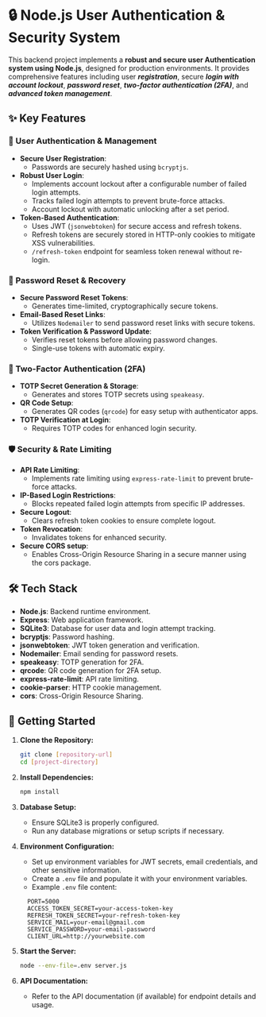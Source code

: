 # 🔒 Node.js User Authentication & Security System

This backend project implements a **robust and secure user Authentication system using Node.js**, designed for production environments. It provides comprehensive features including user **_registration_**, secure **_login with account lockout_**, **_password reset_**, **_two-factor authentication (2FA)_**, and **_advanced token management_**.

## ✨ Key Features

### 👤 User Authentication & Management

- **Secure User Registration**:
  - Passwords are securely hashed using `bcryptjs`.
- **Robust User Login**:
  - Implements account lockout after a configurable number of failed login attempts.
  - Tracks failed login attempts to prevent brute-force attacks.
  - Account lockout with automatic unlocking after a set period.
- **Token-Based Authentication**:
  - Uses JWT (`jsonwebtoken`) for secure access and refresh tokens.
  - Refresh tokens are securely stored in HTTP-only cookies to mitigate XSS vulnerabilities.
  - `/refresh-token` endpoint for seamless token renewal without re-login.

### 🔑 Password Reset & Recovery

- **Secure Password Reset Tokens**:
  - Generates time-limited, cryptographically secure tokens.
- **Email-Based Reset Links**:
  - Utilizes `Nodemailer` to send password reset links with secure tokens.
- **Token Verification & Password Update**:
  - Verifies reset tokens before allowing password changes.
  - Single-use tokens with automatic expiry.

### 🔐 Two-Factor Authentication (2FA)

- **TOTP Secret Generation & Storage**:
  - Generates and stores TOTP secrets using `speakeasy`.
- **QR Code Setup**:
  - Generates QR codes (`qrcode`) for easy setup with authenticator apps.
- **TOTP Verification at Login**:
  - Requires TOTP codes for enhanced login security.

### 🛡️ Security & Rate Limiting

- **API Rate Limiting**:
  - Implements rate limiting using `express-rate-limit` to prevent brute-force attacks.
- **IP-Based Login Restrictions**:
  - Blocks repeated failed login attempts from specific IP addresses.
- **Secure Logout**:
  - Clears refresh token cookies to ensure complete logout.
- **Token Revocation**:
  - Invalidates tokens for enhanced security.
- **Secure CORS setup**:
  - Enables Cross-Origin Resource Sharing in a secure manner using the cors package.

## 🛠️ Tech Stack

- **Node.js**: Backend runtime environment.
- **Express**: Web application framework.
- **SQLite3**: Database for user data and login attempt tracking.
- **bcryptjs**: Password hashing.
- **jsonwebtoken**: JWT token generation and verification.
- **Nodemailer**: Email sending for password resets.
- **speakeasy**: TOTP generation for 2FA.
- **qrcode**: QR code generation for 2FA setup.
- **express-rate-limit**: API rate limiting.
- **cookie-parser**: HTTP cookie management.
- **cors**: Cross-Origin Resource Sharing.

## 🚀 Getting Started

1. **Clone the Repository:**

   ```bash
   git clone [repository-url]
   cd [project-directory]
   ```

2. **Install Dependencies:**

   ```bash
   npm install
   ```

3. **Database Setup:**

   - Ensure SQLite3 is properly configured.
   - Run any database migrations or setup scripts if necessary.

4. **Environment Configuration:**

   - Set up environment variables for JWT secrets, email credentials, and other sensitive information.
   - Create a `.env` file and populate it with your environment variables.
   - Example `.env` file content:

   ```env
     PORT=5000
     ACCESS_TOKEN_SECRET=your-access-token-key
     REFRESH_TOKEN_SECRET=your-refresh-token-key
     SERVICE_MAIL=your-email@gmail.com
     SERVICE_PASSWORD=your-email-password
     CLIENT_URL=http://yourwebsite.com
     ```

5. **Start the Server:**

   ```bash
   node --env-file=.env server.js
   ```

6. **API Documentation:**
   - Refer to the API documentation (if available) for endpoint details and usage.
